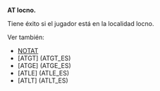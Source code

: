 **AT locno.**

Tiene éxito si el jugador está en la localidad locno.

Ver también:

* [NOTAT](NOTAT_ES)
* [ATGT] (ATGT_ES)
* [ATGE] (ATGE_ES)
* [ATLE] (ATLE_ES)
* [ATLT] (ATLT_ES)